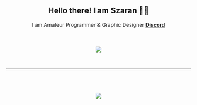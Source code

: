 <h2 align="center">
    Hello there! I am <strong>Szaran</strong> 👋🏻
</h2>
<p align="center">
    I am Amateur Programmer & Graphic Designer <strong> <a href="https://discord.com">Discord</a></strong>
<br>
<br>
<a href="https://github.com/szaran3/">
       
  </a> 
<br>
<br>
<a href="https://discord.com/users/980101331060678656">
        <img src="https://lanyard-profile-readme.vercel.app/api/980101331060678656?idleMessage=%22May%20The%20Code%20Be%20With%20you%22&borderRadius=25px" />
    </a>
</p>
&nbsp;

<hr/>
<p align="center">
    <a href="https://github.com/szaran3/">
        
  </a> 
<br>
  <a href="https://github.com/szaran3/">
  </a> 
<br>
<br>
<a href="https://github.com/szaran3/">
       <img src="https://github-readme-stats.vercel.app/api/top-langs/?username=szaran3&theme=gruvbox&langs_count=8&layout=compact" />
  </a> 
</p>
